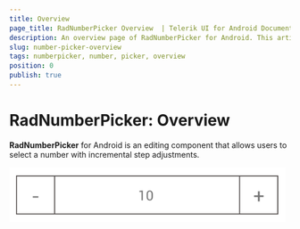 ```yaml
---
title: Overview
page_title: RadNumberPicker Overview  | Telerik UI for Android Documentation
description: An overview page of RadNumberPicker for Android. This article explains the most important things you need to know before using RadNumberPicker.
slug: number-picker-overview
tags: numberpicker, number, picker, overview
position: 0
publish: true
---
```


# RadNumberPicker: Overview

**RadNumberPicker** for Android is an editing component that allows users to select a number with incremental step adjustments.

![TelerikUI-NumberPicker-Overview](images/number-picker-overview.png "RadNumberPicker overview.")
